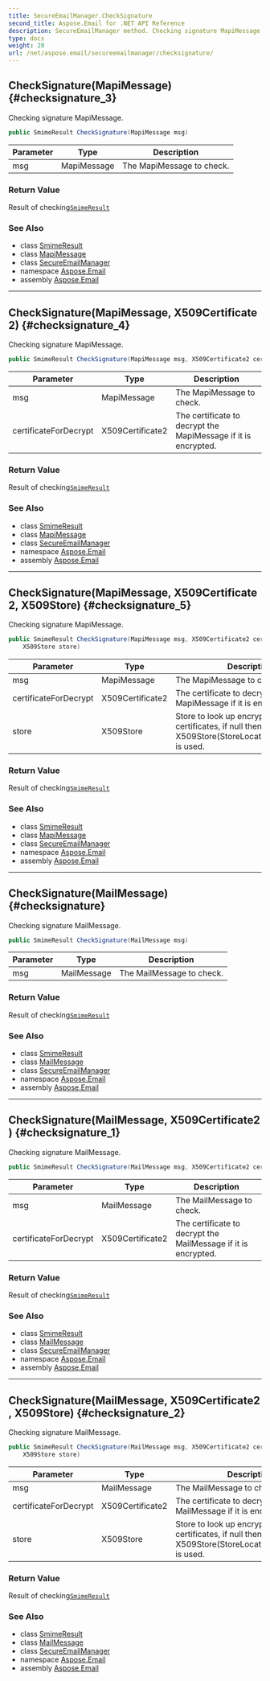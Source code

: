```yaml
---
title: SecureEmailManager.CheckSignature
second_title: Aspose.Email for .NET API Reference
description: SecureEmailManager method. Checking signature MapiMessage
type: docs
weight: 20
url: /net/aspose.email/secureemailmanager/checksignature/
---
```

## CheckSignature(MapiMessage) {#checksignature_3}

Checking signature MapiMessage.

```csharp
public SmimeResult CheckSignature(MapiMessage msg)
```

| Parameter | Type | Description |
| --- | --- | --- |
| msg | MapiMessage | The MapiMessage to check. |

### Return Value

Result of checking[`SmimeResult`](../../smimeresult/)

### See Also

* class [SmimeResult](../../smimeresult/)
* class [MapiMessage](../../../aspose.email.mapi/mapimessage/)
* class [SecureEmailManager](../)
* namespace [Aspose.Email](../../secureemailmanager/)
* assembly [Aspose.Email](../../../)

---

## CheckSignature(MapiMessage, X509Certificate2) {#checksignature_4}

Checking signature MapiMessage.

```csharp
public SmimeResult CheckSignature(MapiMessage msg, X509Certificate2 certificateForDecrypt)
```

| Parameter | Type | Description |
| --- | --- | --- |
| msg | MapiMessage | The MapiMessage to check. |
| certificateForDecrypt | X509Certificate2 | The certificate to decrypt the MapiMessage if it is encrypted. |

### Return Value

Result of checking[`SmimeResult`](../../smimeresult/)

### See Also

* class [SmimeResult](../../smimeresult/)
* class [MapiMessage](../../../aspose.email.mapi/mapimessage/)
* class [SecureEmailManager](../)
* namespace [Aspose.Email](../../secureemailmanager/)
* assembly [Aspose.Email](../../../)

---

## CheckSignature(MapiMessage, X509Certificate2, X509Store) {#checksignature_5}

Checking signature MapiMessage.

```csharp
public SmimeResult CheckSignature(MapiMessage msg, X509Certificate2 certificateForDecrypt, 
    X509Store store)
```

| Parameter | Type | Description |
| --- | --- | --- |
| msg | MapiMessage | The MapiMessage to check. |
| certificateForDecrypt | X509Certificate2 | The certificate to decrypt the MapiMessage if it is encrypted. |
| store | X509Store | Store to look up encryption certificates, if null then X509Store(StoreLocation.CurrentUser) is used. |

### Return Value

Result of checking[`SmimeResult`](../../smimeresult/)

### See Also

* class [SmimeResult](../../smimeresult/)
* class [MapiMessage](../../../aspose.email.mapi/mapimessage/)
* class [SecureEmailManager](../)
* namespace [Aspose.Email](../../secureemailmanager/)
* assembly [Aspose.Email](../../../)

---

## CheckSignature(MailMessage) {#checksignature}

Checking signature MailMessage.

```csharp
public SmimeResult CheckSignature(MailMessage msg)
```

| Parameter | Type | Description |
| --- | --- | --- |
| msg | MailMessage | The MailMessage to check. |

### Return Value

Result of checking[`SmimeResult`](../../smimeresult/)

### See Also

* class [SmimeResult](../../smimeresult/)
* class [MailMessage](../../mailmessage/)
* class [SecureEmailManager](../)
* namespace [Aspose.Email](../../secureemailmanager/)
* assembly [Aspose.Email](../../../)

---

## CheckSignature(MailMessage, X509Certificate2) {#checksignature_1}

Checking signature MailMessage.

```csharp
public SmimeResult CheckSignature(MailMessage msg, X509Certificate2 certificateForDecrypt)
```

| Parameter | Type | Description |
| --- | --- | --- |
| msg | MailMessage | The MailMessage to check. |
| certificateForDecrypt | X509Certificate2 | The certificate to decrypt the MailMessage if it is encrypted. |

### Return Value

Result of checking[`SmimeResult`](../../smimeresult/)

### See Also

* class [SmimeResult](../../smimeresult/)
* class [MailMessage](../../mailmessage/)
* class [SecureEmailManager](../)
* namespace [Aspose.Email](../../secureemailmanager/)
* assembly [Aspose.Email](../../../)

---

## CheckSignature(MailMessage, X509Certificate2, X509Store) {#checksignature_2}

Checking signature MailMessage.

```csharp
public SmimeResult CheckSignature(MailMessage msg, X509Certificate2 certificateForDecrypt, 
    X509Store store)
```

| Parameter | Type | Description |
| --- | --- | --- |
| msg | MailMessage | The MailMessage to check. |
| certificateForDecrypt | X509Certificate2 | The certificate to decrypt the MailMessage if it is encrypted. |
| store | X509Store | Store to look up encryption certificates, if null then X509Store(StoreLocation.CurrentUser) is used. |

### Return Value

Result of checking[`SmimeResult`](../../smimeresult/)

### See Also

* class [SmimeResult](../../smimeresult/)
* class [MailMessage](../../mailmessage/)
* class [SecureEmailManager](../)
* namespace [Aspose.Email](../../secureemailmanager/)
* assembly [Aspose.Email](../../../)


